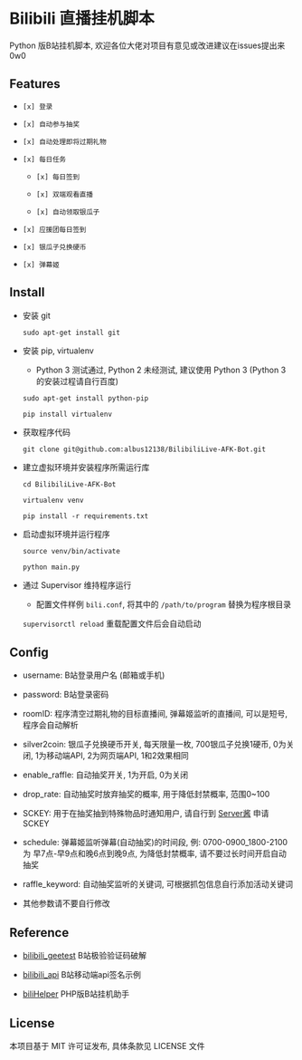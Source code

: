 # Bilibili 直播挂机脚本

Python 版B站挂机脚本, 欢迎各位大佬对项目有意见或改进建议在issues提出来 0w0

## Features

- `[x] 登录`

- `[x] 自动参与抽奖`

- `[x] 自动处理即将过期礼物`

- `[x] 每日任务`

    - `[x] 每日签到`

    - `[x] 双端观看直播` 
    
    - `[x] 自动领取银瓜子`

- `[x] 应援团每日签到`

- `[x] 银瓜子兑换硬币`

- `[x] 弹幕姬`


## Install

- 安装 git

    `sudo apt-get install git`
    
- 安装 pip, virtualenv
    
    - Python 3 测试通过, Python 2 未经测试, 建议使用 Python 3 (Python 3 的安装过程请自行百度)
    
    `sudo apt-get install python-pip`
    
    `pip install virtualenv`
    
- 获取程序代码

    `git clone git@github.com:albus12138/BilibiliLive-AFK-Bot.git`
    
- 建立虚拟环境并安装程序所需运行库

    `cd BilibiliLive-AFK-Bot`

    `virtualenv venv`

    `pip install -r requirements.txt`
    
- 启动虚拟环境并运行程序

    `source venv/bin/activate`
    
    `python main.py`
    
- 通过 Supervisor 维持程序运行

    - 配置文件样例 `bili.conf`, 将其中的 `/path/to/program` 替换为程序根目录
    
    `supervisorctl reload` 重载配置文件后会自动启动
    
## Config

- username: B站登录用户名 (邮箱或手机)

- password: B站登录密码

- roomID: 程序清空过期礼物的目标直播间, 弹幕姬监听的直播间, 可以是短号, 程序会自动解析

- silver2coin: 银瓜子兑换硬币开关, 每天限量一枚, 700银瓜子兑换1硬币, 0为关闭, 1为移动端API, 2为网页端API, 1和2效果相同

- enable_raffle: 自动抽奖开关, 1为开启, 0为关闭

- drop_rate: 自动抽奖时放弃抽奖的概率, 用于降低封禁概率, 范围0~100

- SCKEY: 用于在抽奖抽到特殊物品时通知用户, 请自行到 [Server酱](http://sc.ftqq.com/) 申请 SCKEY

- schedule: 弹幕姬监听弹幕(自动抽奖)的时间段, 例: 0700-0900_1800-2100 为 早7点-早9点和晚6点到晚9点, 为降低封禁概率, 请不要过长时间开启自动抽奖

- raffle_keyword: 自动抽奖监听的关键词, 可根据抓包信息自行添加活动关键词

- 其他参数请不要自行修改

## Reference

- [bilibili_geetest](https://github.com/OSinoooO/bilibili_geetest) B站极验验证码破解

- [bilibili_api](https://github.com/ysc3839/bilibili-api) B站移动端api签名示例

- [biliHelper](https://github.com/lkeme/BiliHelper) PHP版B站挂机助手

## License

本项目基于 MIT 许可证发布, 具体条款见 LICENSE 文件
